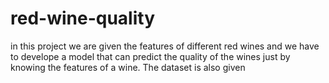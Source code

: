 # red-wine-quality
in this project we are given the features of different red wines and we have to develope a model that can predict the quality of the wines just by knowing the features of a wine.
The dataset is also given

